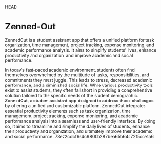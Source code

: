  HEAD

# Zenned-Out
ZennedOut is a student assistant app that offers a unified platform for task organization, time management, project tracking, expense monitoring, and academic performance analysis. It aims to simplify students' lives, enhance productivity and organization, and improve academic and social performance.

In today's fast-paced academic environment, students often find themselves overwhelmed by the multitude of tasks, responsibilities, and commitments they must juggle. This leads to stress, decreased academic performance, and a diminished social life. While various productivity tools exist to assist students, they often fall short in providing a comprehensive solution tailored to the specific needs of the student demographic.
ZennedOut, a student assistant app designed to address these challenges by offering a unified and customizable platform. ZennedOut integrates essential productivity elements such as task organization, time management, project tracking, expense monitoring, and academic performance analysis into a seamless and user-friendly interface. By doing so, it aims to streamline and simplify the daily lives of students, enhance their productivity and organization, and ultimately improve their academic and social performance.
73e22cdcf6e4c9800b287bea65b64c72f5cce1a6
